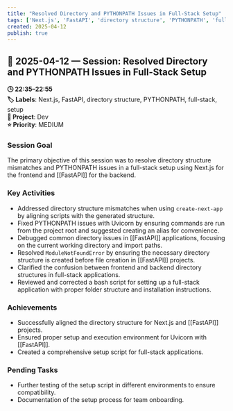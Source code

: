 ```yaml
---
title: "Resolved Directory and PYTHONPATH Issues in Full-Stack Setup"
tags: ['Next.js', 'FastAPI', 'directory structure', 'PYTHONPATH', 'full-stack', 'setup']
created: 2025-04-12
publish: true
---
```


## 📅 2025-04-12 — Session: Resolved Directory and PYTHONPATH Issues in Full-Stack Setup

**🕒 22:35–22:55**  
**🏷️ Labels**: Next.js, FastAPI, directory structure, PYTHONPATH, full-stack, setup  
**📂 Project**: Dev  
**⭐ Priority**: MEDIUM  


### Session Goal
The primary objective of this session was to resolve directory structure mismatches and PYTHONPATH issues in a full-stack setup using Next.js for the frontend and [[FastAPI]] for the backend.

### Key Activities
- Addressed directory structure mismatches when using `create-next-app` by aligning scripts with the generated structure.
- Fixed PYTHONPATH issues with Uvicorn by ensuring commands are run from the project root and suggested creating an alias for convenience.
- Debugged common directory issues in [[FastAPI]] applications, focusing on the current working directory and import paths.
- Resolved `ModuleNotFoundError` by ensuring the necessary directory structure is created before file creation in [[FastAPI]] projects.
- Clarified the confusion between frontend and backend directory structures in full-stack applications.
- Reviewed and corrected a bash script for setting up a full-stack application with proper folder structure and installation instructions.

### Achievements
- Successfully aligned the directory structure for Next.js and [[FastAPI]] projects.
- Ensured proper setup and execution environment for Uvicorn with [[FastAPI]].
- Created a comprehensive setup script for full-stack applications.

### Pending Tasks
- Further testing of the setup script in different environments to ensure compatibility.
- Documentation of the setup process for team onboarding.
